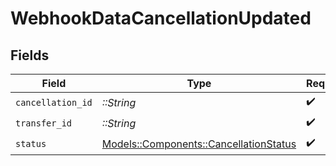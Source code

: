 # WebhookDataCancellationUpdated


## Fields

| Field                                                                               | Type                                                                                | Required                                                                            | Description                                                                         |
| ----------------------------------------------------------------------------------- | ----------------------------------------------------------------------------------- | ----------------------------------------------------------------------------------- | ----------------------------------------------------------------------------------- |
| `cancellation_id`                                                                   | *::String*                                                                          | :heavy_check_mark:                                                                  | N/A                                                                                 |
| `transfer_id`                                                                       | *::String*                                                                          | :heavy_check_mark:                                                                  | N/A                                                                                 |
| `status`                                                                            | [Models::Components::CancellationStatus](../../models/shared/cancellationstatus.md) | :heavy_check_mark:                                                                  | N/A                                                                                 |